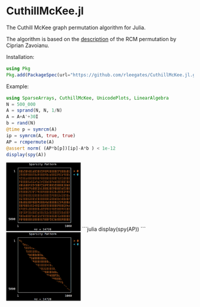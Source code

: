 # CuthillMcKee.jl
The Cuthill McKee graph permutation algorithm for Julia. 

The algorithm is based on the [description](http://ciprian-zavoianu.blogspot.com/2009/01/project-bandwidth-reduction.html) of the RCM permutation by Ciprian Zavoianu.

Installation:
```julia
using Pkg
Pkg.add(PackageSpec(url="https://github.com/rleegates/CuthillMcKee.jl.git"))
````

Example:
```julia
using SparseArrays, CuthillMcKee, UnicodePlots, LinearAlgebra
N = 500_000
A = sprand(N, N, 1/N)
A = A+A'+30I
b = rand(N)
@time p = symrcm(A)
ip = symrcm(A, true, true)
AP = rcmpermute(A)
@assert norm( (AP*b[p])[ip]-A*b ) < 1e-12
display(spy(A))
```
<img src="https://github.com/rleegates/Images/blob/master/prercm.png?raw=true" alt="pre_rcm_sparsity" width="200"/>
```julia
display(spy(AP))
```
<img src="https://github.com/rleegates/Images/blob/master/postrcm.png?raw=true" alt="pre_rcm_sparsity" width="200"/>
